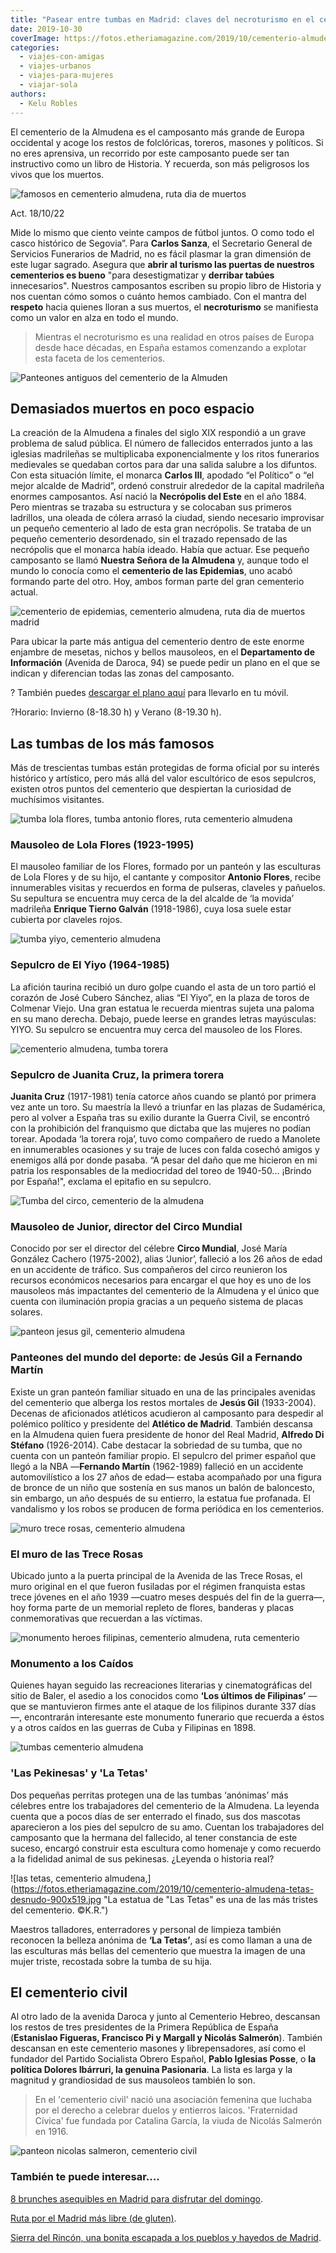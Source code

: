 ```yaml
---
title: "Pasear entre tumbas en Madrid: claves del necroturismo en el cementerio de la Almudena"
date: 2019-10-30
coverImage: https://fotos.etheriamagazine.com/2019/10/cementerio-almudena-tetas-desnudo.jpg
categories: 
  - viajes-con-amigas
  - viajes-urbanos
  - viajes-para-mujeres
  - viajar-sola
authors: 
  - Kelu Robles
---
```


El cementerio de la Almudena es el camposanto más grande de Europa occidental y acoge los restos de folclóricas, toreros, masones y políticos. Si no eres aprensiva, un recorrido por este camposanto puede ser tan instructivo como un libro de Historia. Y recuerda, son más peligrosos los vivos que los muertos.

![famosos en cementerio almudena, ruta dia de muertos](https://fotos.etheriamagazine.com/2019/10/cementerio-almudena-dia-todos-los-santos-900x617.jpg "Cementerio de la Almudena, Madrid. © Kelu Robles")

Act. 18/10/22 

Mide lo mismo que ciento veinte campos de fútbol juntos. O como todo el casco histórico 
de Segovia”. Para **Carlos Sanza**, el Secretario General de Servicios Funerarios de 
Madrid, no es fácil plasmar la gran dimensión de este lugar sagrado. Asegura que **abrir 
al turismo las puertas de nuestros cementerios es bueno** "para desestigmatizar y 
**derribar tabúes** innecesarios". Nuestros camposantos escriben su propio libro de 
Historia y nos cuentan cómo somos o cuánto hemos cambiado. Con el mantra del **respeto** 
hacia quienes lloran a sus muertos, el **necroturismo** se manifiesta como un valor en 
alza en todo el mundo. 

> Mientras el necroturismo es una realidad en otros países de Europa desde hace décadas, 
> en España estamos comenzando a explotar esta faceta de los cementerios. 

![Panteones antiguos del cementerio de la Almuden](https://fotos.etheriamagazine.com/2019/10/panteones-antiguos-cementerio-almudena-madrid-900x754.jpg "Panteones antiguos del cementerio de la Almudena. © K.R.")

## Demasiados muertos en poco espacio

La creación de la Almudena a finales del siglo XIX respondió a un grave problema de 
salud pública. El número de fallecidos enterrados junto a las iglesias madrileñas se 
multiplicaba exponencialmente y los ritos funerarios medievales se quedaban cortos para 
dar una salida salubre a los difuntos. Con esta situación límite, el monarca **Carlos 
III**, apodado “el Político” o “el mejor alcalde de Madrid”, ordenó construir alrededor 
de la capital madrileña enormes camposantos. Así nació la **Necrópolis del Este** en el 
año 1884. Pero mientras se trazaba su estructura y se colocaban sus primeros ladrillos, 
una oleada de cólera arrasó la ciudad, siendo necesario improvisar un pequeño cementerio 
al lado de esta gran necrópolis. Se trataba de un pequeño cementerio desordenado, sin el 
trazado repensado de las necrópolis que el monarca había ideado. Había que actuar. Ese 
pequeño camposanto se llamó **Nuestra Señora de la Almudena** y, aunque todo el mundo lo 
conocía como el **cementerio de las Epidemias**, uno acabó formando parte del otro. Hoy, 
ambos forman parte del gran cementerio actual. 

![cementerio de epidemias, cementerio almudena, ruta dia de muertos madrid](https://fotos.etheriamagazine.com/2019/10/cementerio-epidemias-almudena-madrid-1-900x634.jpg "La puerta más cercana a este ‘Cementerio de Epidemias’ se encuentra en la Avenida Daroca 103, frente al cementerio civil.")

Para ubicar la parte más antigua del cementerio dentro de este enorme enjambre de 
mesetas, nichos y bellos mausoleos, en el **Departamento de Información** (Avenida de 
Daroca, 94) se puede pedir un plano en el que se indican y diferencian todas las zonas 
del camposanto. 

? También puedes [descargar el plano 
aquí](https://sfmadrid.es/sites/default/files/plano_cementerio/plano_cementerio_almudena_sfm.pdf) 
para llevarlo en tu móvil. 

?Horario: Invierno (8-18.30 h) y Verano (8-19.30 h). 

## Las tumbas de los más famosos

Más de trescientas tumbas están protegidas de forma oficial por su interés histórico y 
artístico, pero más allá del valor escultórico de esos sepulcros, existen otros puntos 
del cementerio que despiertan la curiosidad de muchísimos visitantes. 

![tumba lola flores, tumba antonio flores, ruta cementerio almudena](https://fotos.etheriamagazine.com/2019/10/tumba-lola-antonio-cementerio-almudena-900x333.jpg "Tumba de Lola y Antonio en el cementerio de la Almudena. © K.R.")

### Mausoleo de Lola Flores (1923-1995)

El mausoleo familiar de los Flores, formado por un panteón y las esculturas de Lola 
Flores y de su hijo, el cantante y compositor **Antonio Flores**, recibe innumerables 
visitas y recuerdos en forma de pulseras, claveles y pañuelos. Su sepultura se encuentra 
muy cerca de la del alcalde de ‘la movida’ madrileña **Enrique Tierno Galván** 
(1918-1986), cuya losa suele estar cubierta por claveles rojos. 

![tumba yiyo, cementerio almudena](https://fotos.etheriamagazine.com/2019/10/tumba-yiyo-cementerio-almudena.jpg "Tumba Yiyo, en el cementerio de la Almudena. © K.R.")

### Sepulcro de El Yiyo (1964-1985)

La afición taurina recibió un duro golpe cuando el asta de un toro partió el corazón de 
José Cubero Sánchez, alias “El Yiyo”, en la plaza de toros de Colmenar Viejo. Una gran 
estatua le recuerda mientras sujeta una paloma en su mano derecha. Debajo, puede leerse 
en grandes letras mayúsculas: YIYO. Su sepulcro se encuentra muy cerca del mausoleo de 
los Flores. 

![cementerio almudena, tumba torera](https://fotos.etheriamagazine.com/2019/10/tumba-torera-cementerio-almudena.jpg "Tumba de la torera, en el cementerio de la Almudena. ©K.R.")

### Sepulcro de Juanita Cruz, la primera torera

**Juanita Cruz** (1917-1981) tenía catorce años cuando se plantó por primera vez ante un 
toro. Su maestría la llevó a triunfar en las plazas de Sudamérica, pero al volver a 
España tras su exilio durante la Guerra Civil, se encontró con la prohibición del 
franquismo que dictaba que las mujeres no podían torear. Apodada ‘la torera roja’, tuvo 
como compañero de ruedo a Manolete en innumerables ocasiones y su traje de luces con 
falda cosechó amigos y enemigos allá por donde pasaba. “A pesar del daño que me hicieron 
en mi patria los responsables de la mediocridad del toreo de 1940-50... ¡Brindo por 
España!", exclama el epitafio en su sepulcro. 

![Tumba del circo, cementerio de la almudena](https://fotos.etheriamagazine.com/2019/10/tumba-circo-cementerio-almudena.jpg "Tumba del circo, en el cementerio de la Almudena. © K.R.")

### Mausoleo de Junior, director del Circo Mundial

Conocido por ser el director del célebre **Circo Mundial**, José María González Cachero 
(1975-2002), alias ‘Junior’, falleció a los 26 años de edad en un accidente de tráfico. 
Sus compañeros del circo reunieron los recursos económicos necesarios para encargar el 
que hoy es uno de los mausoleos más impactantes del cementerio de la Almudena y el único 
que cuenta con iluminación propia gracias a un pequeño sistema de placas solares. 

![panteon jesus gil, cementerio almudena](https://fotos.etheriamagazine.com/2019/10/tumba-panteon-jesus-gil-cementerio-almudena-900x674.jpg "Panteón de Jesús Gil, en el cementerio de la Almudena. ©K.R.")

### Panteones del mundo del deporte: de Jesús Gil a Fernando Martín

Existe un gran panteón familiar situado en una de las principales avenidas del 
cementerio que alberga los restos mortales de **Jesús Gil** (1933-2004). Decenas de 
aficionados atléticos acudieron al camposanto para despedir al polémico político y 
presidente del **Atlético de Madrid**. También descansa en la Almudena quien fuera 
presidente de honor del Real Madrid, **Alfredo Di Stéfano** (1926-2014). Cabe destacar 
la sobriedad de su tumba, que no cuenta con un panteón familiar propio. El sepulcro del 
primer español que llegó a la NBA —**Fernando Martín** (1962-1989) falleció en un 
accidente automovilístico a los 27 años de edad— estaba acompañado por una figura de 
bronce de un niño que sostenía en sus manos un balón de baloncesto, sin embargo, un año 
después de su entierro, la estatua fue profanada. El vandalismo y los robos se producen 
de forma periódica en los cementerios. 

![muro trece rosas, cementerio almudena](https://fotos.etheriamagazine.com/2019/10/trece-rosas-cementerio-almudena-900x633.jpg "Muro de las Trece Rosas. © K.R.")

### El muro de las Trece Rosas

Ubicado junto a la puerta principal de la Avenida de las Trece Rosas, el muro original 
en el que fueron fusiladas por el régimen franquista estas trece jóvenes en el año 1939 
—cuatro meses después del fin de la guerra—, hoy forma parte de un memorial repleto de 
flores, banderas y placas conmemorativas que recuerdan a las víctimas. 

![monumento heroes filipinas, cementerio almudena, ruta cementerio](https://fotos.etheriamagazine.com/2019/10/tumbas-heroes-filipinas-cuba.jpg "Monumento a los héroes de Filipinas. ©K.R.")

### Monumento a los Caídos

Quienes hayan seguido las recreaciones literarias y cinematográficas del sitio de Baler, 
el asedio a los conocidos como **‘Los últimos de Filipinas’** —que se mantuvieron firmes 
ante el ataque de los filipinos durante 337 días—, encontrarán interesante este 
monumento funerario que recuerda a éstos y a otros caídos en las guerras de Cuba y 
Filipinas en 1898. 

![tumbas cementerio almudena](https://fotos.etheriamagazine.com/2019/10/cementerio-almudena-pekinesas-perros-900x675.jpg "Dos perras pekinesas en una tumba del cementerio de la Almudena. © K.R.")

### 'Las Pekinesas' y 'La Tetas'

Dos pequeñas perritas protegen una de las tumbas ‘anónimas’ más célebres entre los 
trabajadores del cementerio de la Almudena. La leyenda cuenta que a pocos días de ser 
enterrado el finado, sus dos mascotas aparecieron a los pies del sepulcro de su amo. 
Cuentan los trabajadores del camposanto que la hermana del fallecido, al tener 
constancia de este suceso, encargó construir esta escultura como homenaje y como 
recuerdo a la fidelidad animal de sus pekinesas. ¿Leyenda o historia real? 

![las tetas, cementerio almudena,](https://fotos.etheriamagazine.com/2019/10/cementerio-almudena-tetas-desnudo-900x519.jpg "La estatua de "Las Tetas" es una de las más tristes del cementerio. ©K.R.")

Maestros talladores, enterradores y personal de limpieza también reconocen la belleza 
anónima de **‘La Tetas’**, así es como llaman a una de las esculturas más bellas del 
cementerio que muestra la imagen de una mujer triste, recostada sobre la tumba de su 
hija. 

## El cementerio civil

Al otro lado de la avenida Daroca y junto al Cementerio Hebreo, descansan los restos de 
tres presidentes de la Primera República de España (**Estanislao Figueras, Francisco Pi 
y Margall y Nicolás Salmerón**). También descansan en este cementerio masones y 
librepensadores, así como el fundador del Partido Socialista Obrero Español, **Pablo 
Iglesias Posse**, o **la política Dolores Ibárruri, la genuina Pasionaria**. La lista es 
larga y la magnitud y grandiosidad de sus mausoleos también lo son. 

> En el 'cementerio civil' nació una asociación femenina que luchaba por el derecho a 
> celebrar duelos y entierros laicos. 'Fraternidad Cívica' fue fundada por Catalina 
> García, la viuda de Nicolás Salmerón en 1916. 

![panteon nicolas salmeron, cementerio civil](https://fotos.etheriamagazine.com/2019/10/cementerio-civil-almudena-nicolas-salmeron.jpg "Panteón de Nicolás Salmerón en el cementerio civil de la Almudena. ©K.R.")

### También te puede interesar....

[8 brunches asequibles en Madrid para disfrutar del 
domingo](https://etheriamagazine.com/2020/11/13/brunch-buenos-y-baratos-en-madrid/). 

[Ruta por el Madrid más libre (de 
gluten)](https://etheriamagazine.com/2020/10/02/ruta-madrid-sin-gluten-mejores-restaurantes-pastelerias/). 

[Sierra del Rincón, una bonita escapada a los pueblos y hayedos de 
Madrid](https://etheriamagazine.com/2020/09/15/pueblos-mas-bonitos-y-rutas-en-sierra-del-rincon-madrid/).
